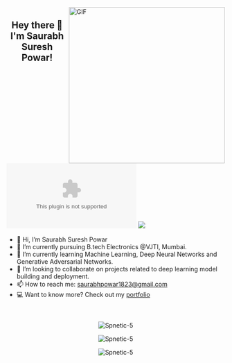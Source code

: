 <img align="right" alt="GIF" src="https://github.com/Spnetic-5/Spnetic-5/blob/main/gif.gif" width="360"/>

<!--https://i.imgur.com/9GNZGLH.gif-->
  
<h2 align="center">Hey there 👋 I'm Saurabh Suresh Powar!</h2>

[![Twitter](https://img.shields.io/twitter/url/https/twitter.com)](https://twitter.com/Saurabh67110062) ![](https://visitor-badge.glitch.me/badge?page_id=Spnetic-5.profileviews-badge)

<!--
**Spnetic-5/Spnetic-5** is a ✨ _special_ ✨ repository because its `README.md` (this file) appears on your GitHub profile. -->
- 👋 Hi, I’m Saurabh Suresh Powar
- 🔭 I’m currently pursuing B.tech Electronics @VJTI, Mumbai.
- 🌱 I’m currently learning Machine Learning, Deep Neural Networks and Generative Adversarial Networks.
- 👯 I’m looking to collaborate on projects related to deep learning model building and deployment.
- 📫 How to reach me: saurabhpowar1823@gmail.com
- 💻 Want to know more? Check out my [portfolio](http://spnetic-5.github.io/)<br><br><br>


<p align="center">
  <img src="https://github-readme-stats.vercel.app/api?username=Spnetic-5&count_private=true&hide=stars&show_icons=true&theme=cobalt&include_all_commits=true" alt="Spnetic-5" />   
  <p align="center"><img align="center" src="https://github-readme-streak-stats.herokuapp.com/?user=Spnetic-5&theme=cobalt" alt="Spnetic-5" /></p>
</p>
 <p align="center"><img align="center" src="https://github-readme-stats.vercel.app/api/top-langs/?username=Spnetic-5&layout=compact&show_icons=true&theme=cobalt" alt="Spnetic-5" /></p>
</p>


